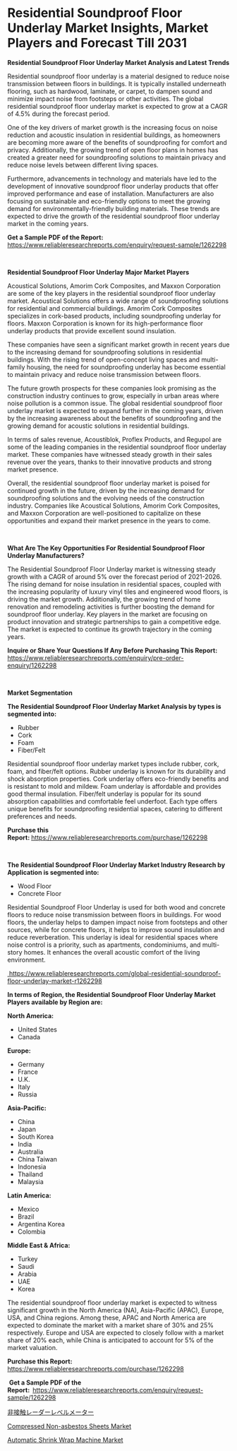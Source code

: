 <p><h1>Residential Soundproof Floor Underlay Market Insights, Market Players and Forecast Till 2031</h1></p><p><strong>Residential Soundproof Floor Underlay Market Analysis and Latest Trends</strong></p>
<p><p>Residential soundproof floor underlay is a material designed to reduce noise transmission between floors in buildings. It is typically installed underneath flooring, such as hardwood, laminate, or carpet, to dampen sound and minimize impact noise from footsteps or other activities. The global residential soundproof floor underlay market is expected to grow at a CAGR of 4.5% during the forecast period.</p><p>One of the key drivers of market growth is the increasing focus on noise reduction and acoustic insulation in residential buildings, as homeowners are becoming more aware of the benefits of soundproofing for comfort and privacy. Additionally, the growing trend of open floor plans in homes has created a greater need for soundproofing solutions to maintain privacy and reduce noise levels between different living spaces.</p><p>Furthermore, advancements in technology and materials have led to the development of innovative soundproof floor underlay products that offer improved performance and ease of installation. Manufacturers are also focusing on sustainable and eco-friendly options to meet the growing demand for environmentally-friendly building materials. These trends are expected to drive the growth of the residential soundproof floor underlay market in the coming years.</p></p>
<p><strong>Get a Sample PDF of the Report:&nbsp;</strong> <a href="https://www.reliableresearchreports.com/enquiry/request-sample/1262298">https://www.reliableresearchreports.com/enquiry/request-sample/1262298</a></p>
<p>&nbsp;</p>
<p><strong>Residential Soundproof Floor Underlay Major Market Players</strong></p>
<p><p>Acoustical Solutions, Amorim Cork Composites, and Maxxon Corporation are some of the key players in the residential soundproof floor underlay market. Acoustical Solutions offers a wide range of soundproofing solutions for residential and commercial buildings. Amorim Cork Composites specializes in cork-based products, including soundproofing underlay for floors. Maxxon Corporation is known for its high-performance floor underlay products that provide excellent sound insulation.</p><p>These companies have seen a significant market growth in recent years due to the increasing demand for soundproofing solutions in residential buildings. With the rising trend of open-concept living spaces and multi-family housing, the need for soundproofing underlay has become essential to maintain privacy and reduce noise transmission between floors.</p><p>The future growth prospects for these companies look promising as the construction industry continues to grow, especially in urban areas where noise pollution is a common issue. The global residential soundproof floor underlay market is expected to expand further in the coming years, driven by the increasing awareness about the benefits of soundproofing and the growing demand for acoustic solutions in residential buildings.</p><p>In terms of sales revenue, Acoustiblok, Proflex Products, and Regupol are some of the leading companies in the residential soundproof floor underlay market. These companies have witnessed steady growth in their sales revenue over the years, thanks to their innovative products and strong market presence.</p><p>Overall, the residential soundproof floor underlay market is poised for continued growth in the future, driven by the increasing demand for soundproofing solutions and the evolving needs of the construction industry. Companies like Acoustical Solutions, Amorim Cork Composites, and Maxxon Corporation are well-positioned to capitalize on these opportunities and expand their market presence in the years to come.</p></p>
<p>&nbsp;</p>
<p><strong>What Are The Key Opportunities For Residential Soundproof Floor Underlay Manufacturers?</strong></p>
<p><p>The Residential Soundproof Floor Underlay market is witnessing steady growth with a CAGR of around 5% over the forecast period of 2021-2026. The rising demand for noise insulation in residential spaces, coupled with the increasing popularity of luxury vinyl tiles and engineered wood floors, is driving the market growth. Additionally, the growing trend of home renovation and remodeling activities is further boosting the demand for soundproof floor underlay. Key players in the market are focusing on product innovation and strategic partnerships to gain a competitive edge. The market is expected to continue its growth trajectory in the coming years.</p></p>
<p><strong>Inquire or Share Your Questions If Any Before Purchasing This Report:</strong> <a href="https://www.reliableresearchreports.com/enquiry/pre-order-enquiry/1262298">https://www.reliableresearchreports.com/enquiry/pre-order-enquiry/1262298</a></p>
<p>&nbsp;</p>
<p><strong>Market Segmentation</strong></p>
<p><strong>The Residential Soundproof Floor Underlay Market Analysis by types is segmented into:</strong></p>
<p><ul><li>Rubber</li><li>Cork</li><li>Foam</li><li>Fiber/Felt</li></ul></p>
<p><p>Residential soundproof floor underlay market types include rubber, cork, foam, and fiber/felt options. Rubber underlay is known for its durability and shock absorption properties. Cork underlay offers eco-friendly benefits and is resistant to mold and mildew. Foam underlay is affordable and provides good thermal insulation. Fiber/felt underlay is popular for its sound absorption capabilities and comfortable feel underfoot. Each type offers unique benefits for soundproofing residential spaces, catering to different preferences and needs.</p></p>
<p><strong>Purchase this Report:&nbsp;</strong><a href="https://www.reliableresearchreports.com/purchase/1262298">https://www.reliableresearchreports.com/purchase/1262298</a></p>
<p>&nbsp;</p>
<p><strong>The Residential Soundproof Floor Underlay Market Industry Research by Application is segmented into:</strong></p>
<p><ul><li>Wood Floor</li><li>Concrete Floor</li></ul></p>
<p><p>Residential Soundproof Floor Underlay is used for both wood and concrete floors to reduce noise transmission between floors in buildings. For wood floors, the underlay helps to dampen impact noise from footsteps and other sources, while for concrete floors, it helps to improve sound insulation and reduce reverberation. This underlay is ideal for residential spaces where noise control is a priority, such as apartments, condominiums, and multi-story homes. It enhances the overall acoustic comfort of the living environment.</p></p>
<p><a href="https://www.reliableresearchreports.com/global-residential-soundproof-floor-underlay-market-r1262298">&nbsp;https://www.reliableresearchreports.com/global-residential-soundproof-floor-underlay-market-r1262298</a></p>
<p><strong>In terms of Region, the Residential Soundproof Floor Underlay Market Players available by Region are:</strong></p>
<p>
    <p> <strong> North America: </strong>
        <ul>
            <li>United States</li>
            <li>Canada</li>
        </ul>
        </p> 
    <p> <strong> Europe: </strong>
        <ul>
            <li>Germany</li>
            <li>France</li>
            <li>U.K.</li>
            <li>Italy</li>
            <li>Russia</li>
        </ul>
        </p> 
    <p> <strong> Asia-Pacific: </strong>
        <ul>
            <li>China</li>
            <li>Japan</li>
            <li>South Korea</li>
            <li>India</li>
            <li>Australia</li>
            <li>China Taiwan</li>
            <li>Indonesia</li>
            <li>Thailand</li>
            <li>Malaysia</li>
        </ul>
        </p> 
    <p> <strong> Latin America: </strong>
        <ul>
            <li>Mexico</li>
            <li>Brazil</li>
            <li>Argentina Korea</li>
            <li>Colombia</li>
        </ul>
        </p> 
    <p> <strong> Middle East & Africa: </strong>
        <ul>
            <li>Turkey</li>
            <li>Saudi</li>
            <li>Arabia</li>
            <li>UAE</li>
            <li>Korea</li>
        </ul>
    </p>
    </p>
<p><p>The residential soundproof floor underlay market is expected to witness significant growth in the North America (NA), Asia-Pacific (APAC), Europe, USA, and China regions. Among these, APAC and North America are expected to dominate the market with a market share of 30% and 25% respectively. Europe and USA are expected to closely follow with a market share of 20% each, while China is anticipated to account for 5% of the market valuation.</p></p>
<p><strong>Purchase this Report: </strong><a href="https://www.reliableresearchreports.com/purchase/1262298">https://www.reliableresearchreports.com/purchase/1262298</a></p>
<p>&nbsp;<strong>Get a Sample PDF of the Report:&nbsp;&nbsp;</strong><a href="https://www.reliableresearchreports.com/enquiry/request-sample/1262298">https://www.reliableresearchreports.com/enquiry/request-sample/1262298</a></p>
<p><strong></strong></p>
<p><p><a href="https://github.com/xtkhtofdt934839/Market-Research-Report-List-2/blob/main/1653723136995.md">非接触レーダーレベルメーター</a></p><p><a href="https://github.com/ChiragRp1/Market-Research-Report-List-5/blob/main/compressed-non-asbestos-sheets-market.md">Compressed Non-asbestos Sheets Market</a></p><p><a href="https://view.publitas.com/reportprime-1/deep-dive-into-the-automatic-shrink-wrap-machine-market-itstrends-market-segmentation-and-competitive-analysis/">Automatic Shrink Wrap Machine Market</a></p></p>